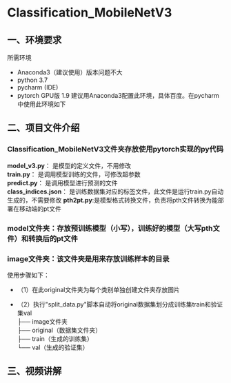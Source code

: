 # Classification_MobileNetV3
## 一、环境要求
 所需环境
* Anaconda3（建议使用）版本问题不大
* python 3.7
* pycharm (IDE)
* pytorch GPU版 1.9 建议用Anaconda3配置此环境，具体百度。在pycharm 中使用此环境如下

## 二、项目文件介绍
### Classification_MobileNetV3文件夹存放使用pytorch实现的py代码
**model_v3.py**： 是模型的定义文件，不用修改  
**train.py**： 是调用模型训练的文件，可修改超参数    
**predict.py**： 是调用模型进行预测的文件  
**class_indices.json**： 是训练数据集对应的标签文件，此文件是运行train.py自动生成的，不需要修改
**pth2pt.py**:是模型格式转换文件，负责将pth文件转换为能部署在移动端的pt文件
### model文件夹：存放预训练模型（小写），训练好的模型（大写pth文件）和转换后的pt文件
### image文件夹：该文件夹是用来存放训练样本的目录
使用步骤如下：
* （1）在此original文件夹为每个类别单独创建文件夹存放图片

* （2）执行"split_data.py"脚本自动将original数据集划分成训练集train和验证集val    
├── image文件夹   
       ├── original（数据集文件夹）  
       ├── train（生成的训练集）  
       └── val（生成的验证集） 
 
## 三、视频讲解

